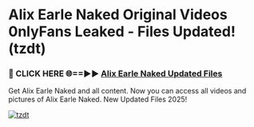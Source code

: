 # Alix Earle Naked Original Videos 0nlyFans Leaked - Files Updated! (tzdt)

<h3>🔴 CLICK HERE 🌐==►► <a href="https://tinyurl.com/up5wt9bj" rel="nofollow">Alix Earle Naked Updated Files</a></h3>

Get Alix Earle Naked and all content. Now you can access all videos and pictures of Alix Earle Naked. New Updated Files 2025!

[![tzdt](https://i.imgur.com/ABiUzMV.gif)](https://tinyurl.com/up5wt9bj)
